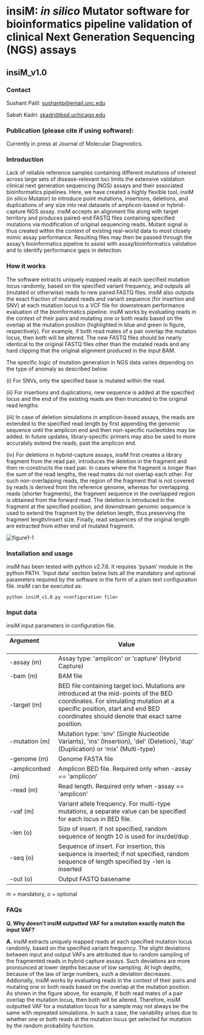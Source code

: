 # insiM: *in silico* Mutator software for bioinformatics pipeline validation of clinical Next Generation Sequencing (NGS) assays

## insiM_v1.0

### Contact

Sushant Patil: sushantp@email.unc.edu

Sabah Kadri: skadri@bsd.uchicago.edu

### Publication (please cite if using software):

Currently in press at Journal of Molecular Diagnostics. 


### Introduction 

Lack of reliable reference samples containing different mutations of interest across large sets of disease-relevant loci limits the extensive validation clinical next generation sequencing (NGS) assays and their associated bioinformatics pipelines. Here, we have created a highly flexible tool, insiM (in silico Mutator) to introduce point mutations, insertions, deletions, and duplications of any size into real datasets of amplicon-based or hybrid-capture NGS assay. insiM accepts an alignment file along with target territory and produces paired-end FASTQ files containing specified mutations via modification of original sequencing reads.  Mutant signal is thus created within the context of existing real-world data to most closely mimic assay performance.  Resulting files may then be passed through the assay’s bioinformatics pipeline to assist with assay/bioinformatics validation and to identify performance gaps in detection. 

### How it works

The software extracts uniquely mapped reads at each specified mutation locus randomly, based on the specified variant frequency, and outputs all (mutated or otherwise) reads to new paired FASTQ files. insiM also outputs the exact fraction of mutated reads and variant sequence (for insertion and SNV) at each mutation locus to a VCF file for downstream performance evaluation of the bioinformatics pipeline. 
insiM works by evaluating reads in the context of their pairs and mutating one or both reads based on the overlap at the mutation position (highlighted in blue and green in figure, respectively). For example, if both read mates of a pair overlap the mutation locus, then both will be altered. The new FASTQ files should be nearly identical to the original FASTQ files other than the mutated reads and any hard clipping that the original alignment produced in the input BAM. 

The specific logic of mutation generation in NGS data varies depending on the type of anomaly as described below.

(i) For SNVs, only the specified base is mutated within the read. 

(ii) For insertions and duplications, new sequence is added at the specified locus and the end of the existing reads are then truncated to the original read lengths. 

(iii) In case of deletion simulations in amplicon-based assays, the reads are extended to the specified read length by first appending the genomic sequence until the amplicon end and then non-specific nucleotides may be added. In future updates, library-specific primers may also be used to more accurately extend the reads, past the amplicon end.  

(iv) For deletions in hybrid-capture assays, insiM first creates a library fragment from the read pair, introduces the deletion in the fragment and then re-constructs the read pair. In cases where the fragment is longer than the sum of the read lengths, the read mates do not overlap each other. For such non-overlapping reads, the region of the fragment that is not covered by reads is derived from the reference genome, whereas for overlapping reads (shorter fragments), the fragment sequence in the overlapped region is obtained from the forward read. The deletion is introduced in the fragment at the specified position, and downstream genomic sequence is used to extend the fragment by the deletion length, thus preserving the fragment length/insert size. Finally, read sequences of the original length are extracted from either end of mutated fragment. 

![figure1-1](https://user-images.githubusercontent.com/9405995/44405375-b3dce400-a51e-11e8-960d-1fcf3216c7e0.jpg)

### Installation and usage

insiM has been tested with python v2.7.6. It requires ‘pysam’ module in the python PATH. 'Input data' section below lists all the mandatory and optional parameters required by the software in the form of a plain text configuration file. insiM can be executed as:

``` python insiM_v1.0.py <configuration file> ```

### Input data

insiM input parameters in configuration file. 

| Argument &nbsp; &nbsp;&nbsp; &nbsp;&nbsp; &nbsp;&nbsp; &nbsp;&nbsp; &nbsp;&nbsp; &nbsp;&nbsp; &nbsp;&nbsp; &nbsp;	| Value           |
| ------------------- |---------------|
| -assay (m)	| Assay type: 'amplicon' or 'capture' (Hybrid Capture) |
| -bam (m)      | BAM file     |
| -target (m) | BED file containing target loci. Mutations are introduced at the mid-points of the BED coordinates. For simulating mutation at a specific position, start and end BED coordinates should denote that exact same position.       |
| -mutation (m)		| Mutation type: 'snv' (Single Nucleotide Variants), 'ins' (Insertion), 'del' (Deletion), 'dup' (Duplication) or 'mix' (Multi-type) |
| -genome (m)		| Genome FASTA file |
| -ampliconbed (m)		| Amplicon BED file. Required only when -assay == 'amplicon’ |
| -read (m)	| Read length. Required only when -assay == 'amplicon’ |
| -vaf (m)	| Variant allele frequency. For multi-type mutations, a separate value can be specified for each locus in BED file.  |
| -len (o)	| Size of insert. If not specified, random sequence of length 10 is used for ins/del/dup |
| -seq (o)	| Sequence of insert. For insertion, this sequence is inserted; if not specified, random sequence of length specified by -len is inserted |
| -out (o)	| Output FASTQ basename |

m = mandatory, o = optional

### FAQs


**Q. Why doesn't insiM outputted VAF for a mutation exactly match the input VAF?**

**A.** insiM extracts uniquely mapped reads at each specified mutation locus randomly, based on the specified variant frequency. The slight deviations between input and output VAFs are attributed due to random sampling of the fragmented reads in hybrid capture assays. Such deviations are more pronounced at lower depths because of low sampling. At high depths, because of the law of large numbers, such a deviation decreases.
Addionally, insiM works by evaluating reads in the context of their pairs and mutating one or both reads based on the overlap at the mutation position. As shown in the figure above, for example, if both read mates of a pair overlap the mutation locus, then both will be altered. Therefore, insiM outputted VAF for a mutatation locus for a sample may not always be the same with repreated simulations. In such a case, the variability arises due to whether one or both reads at the mutation locus get selected for mutation by the random probability function. 




